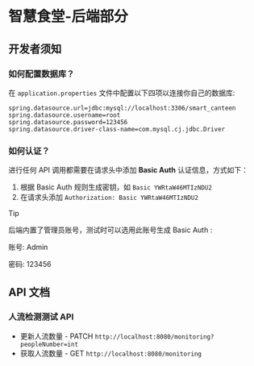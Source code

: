 # 智慧食堂-后端部分

## 开发者须知

### 如何配置数据库？

在 `application.properties` 文件中配置以下四项以连接你自己的数据库:

```properties
spring.datasource.url=jdbc:mysql://localhost:3306/smart_canteen
spring.datasource.username=root
spring.datasource.password=123456
spring.datasource.driver-class-name=com.mysql.cj.jdbc.Driver
```

### 如何认证？

进行任何 API 调用都需要在请求头中添加 **Basic Auth** 认证信息，方式如下：

1. 根据 Basic Auth 规则生成密钥，如 `Basic YWRtaW46MTIzNDU2`
2. 在请求头添加 `Authorization: Basic YWRtaW46MTIzNDU2`

> [!TIP]
> 后端内置了管理员账号，测试时可以选用此账号生成 Basic Auth :
> 
> 账号: Admin
> 
> 密码: 123456

## API 文档

### 人流检测测试 API

- 更新人流数量 - PATCH `http://localhost:8080/monitoring?peopleNumber=int`
- 获取人流数量 - GET `http://localhost:8080/monitoring`